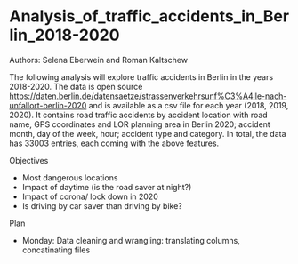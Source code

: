# Analysis_of_traffic_accidents_in_Berlin_2018-2020
Authors: Selena Eberwein and Roman Kaltschew

The following analysis will explore traffic accidents in Berlin in the years 2018-2020.
The data is open source https://daten.berlin.de/datensaetze/strassenverkehrsunf%C3%A4lle-nach-unfallort-berlin-2020 and is available as a csv file for each year (2018, 2019, 2020). It contains road traffic accidents by accident location with road name, GPS coordinates and LOR planning area in Berlin 2020; accident month, day of the week, hour; accident type and category. 
In total, the data has 33003 entries, each coming with the above features.


Objectives
- Most dangerous locations 
- Impact of daytime (is the road saver at night?)
- Impact of corona/ lock down in 2020
- Is driving by car saver than driving by bike?


Plan
- Monday: Data cleaning and wrangling: translating columns, concatinating files
